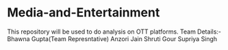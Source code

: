 # Media-and-Entertainment
This repository will be used to do analysis on OTT platforms.
Team Details:-
Bhawna Gupta(Team Represntative)
Anzori Jain 
Shruti Gour
Supriya Singh
